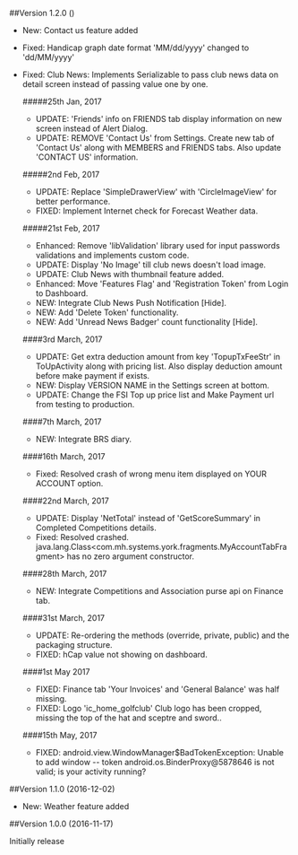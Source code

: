 ##Version 1.2.0 ()

- New: Contact us feature added
- Fixed: Handicap graph date format 'MM/dd/yyyy' changed to 'dd/MM/yyyy'
- Fixed: Club News: Implements Serializable to pass club news data on detail screen instead of passing value one by one.

  #####25th Jan, 2017
    - UPDATE: 'Friends' info on FRIENDS tab display information on new screen instead of Alert Dialog.
    - UPDATE: REMOVE 'Contact Us' from Settings. Create new tab of 'Contact Us' along with MEMBERS and FRIENDS tabs. Also update 'CONTACT US' information.

  #####2nd Feb, 2017
    - UPDATE: Replace 'SimpleDrawerView' with 'CircleImageView' for better performance.
    - FIXED: Implement Internet check for Forecast Weather data.

  #####21st Feb, 2017
    - Enhanced: Remove 'libValidation' library used for input passwords validations and implements custom code.
    - UPDATE: Display 'No Image' till club news doesn't load image.
    - UPDATE: Club News with thumbnail feature added.
    - Enhanced: Move 'Features Flag' and 'Registration Token' from Login to Dashboard.
    - NEW: Integrate Club News Push Notification [Hide].
    - NEW: Add 'Delete Token' functionality.
    - NEW: Add 'Unread News Badger' count functionality [Hide].

  ####3rd March, 2017
    - UPDATE: Get extra deduction amount from key 'TopupTxFeeStr' in ToUpActivity along with pricing list. Also display deduction amount before make payment if exists.
    - NEW: Display VERSION NAME in the Settings screen at bottom.
    - UPDATE: Change the FSI Top up price list and Make Payment url from testing to production.

  ####7th March, 2017
    - NEW: Integrate BRS diary.
    
  ####16th March, 2017
   - Fixed: Resolved crash of wrong menu item displayed on YOUR ACCOUNT option.

  ####22nd March, 2017
   - UPDATE: Display 'NetTotal' instead of 'GetScoreSummary' in Completed Competitions details.
   - Fixed: Resolved crashed. java.lang.Class<com.mh.systems.york.fragments.MyAccountTabFragment> has no zero argument constructor.
 
  ####28th March, 2017
  - NEW: Integrate Competitions and Association purse api on Finance tab.

  ####31st March, 2017
  - UPDATE: Re-ordering the methods (override, private, public) and the packaging structure.
  - FIXED: hCap value not showing on dashboard.
  
  ####1st May 2017
  - FIXED: Finance tab 'Your Invoices' and 'General Balance' was half missing.
  - FIXED: Logo 'ic_home_golfclub' Club logo has been cropped, missing the top of the hat and sceptre and sword..
  
  ####15th May, 2017
  - FIXED: android.view.WindowManager$BadTokenException: Unable to add window -- token android.os.BinderProxy@5878646 is not valid; is your activity running?
   
##Version 1.1.0 (2016-12-02)

- New: Weather feature added

##Version 1.0.0 (2016-11-17)

Initially release
